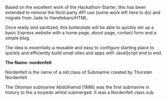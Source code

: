 Based on the excellent work of the Hackathon-Starter, this has been extended
to remove the third-party API use (some work left here to do) and migrate from Jade to Handlebars/HTML.

Once ready and sanitized, this boilerplate will be able to quickly set up a 
basic Express website with a home page, about page, contact form and a simple blog.

The idea is essentially a reusable and easy to configure starting place to quickly and efficiently build 
small sites and apps with JavaScript end to end.

**The Name: nordenfelt**

Nordenfelt is the name of a old class of Submarine created by Thorsten Nordenfelt

The Ottoman submarine Abdülhamid (1886) was the first submarine in history to fire a torpedo whilst submerged. It was a Nordenfelt class sub.